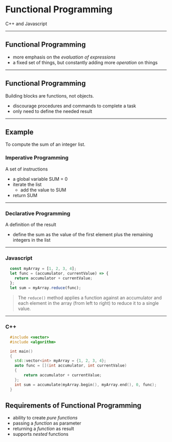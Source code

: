 # Functional Programming

C++ and Javascript

---

## Functional Programming

- more emphasis on the *evaluation of expressions*
- a fixed set of things, but constantly adding more *operation* on things

---

## Functional Programming

Building blocks are functions, not objects.

- discourage procedures and commands to complete a task
- only need to define the needed result

---

## Example

To compute the sum of an integer list.

### Imperative Programming

A set of instructions

- a global variable SUM = 0
- iterate the list
  - add the value to SUM
- return SUM

---

### Declarative Programming

A definition of the result

- define the sum as the value of the first element plus the remaining integers in the list

---

### Javascript

```Javascript
  const myArray = [1, 2, 3, 4];
  let func = (accumulator, currentValue) => {
    return accumulator + currentValue;
  };
  let sum = myArray.reduce(func);
```

> The ```reduce()``` method applies a function against an accumulator and each element in the array (from left to right) to reduce it to a single value.

---

### C++

```C++
  #include <vector>
  #include <algorithm>

  int main()
  {
  	std::vector<int> myArray = {1, 2, 3, 4};
  	auto func = [](int accumulator, int currentValue)
  	{
  		return accumulator + currentValue;
  	};
  	int sum = accumulate(myArray.begin(), myArray.end(), 0, func);
  }
```

## Requirements of Functional Programming

- ability to create *pure functions*
- passing a *function* as parameter
- returning a *function* as result
- supports *nested* functions
